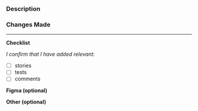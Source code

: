 ### Description

<!-- Briefly describe what is this PR does -->

### Changes Made

<!-- Describe changes made to the code in bullet points -->

---

**Checklist**

_I confirm that I have added relevant:_

- [ ] stories
- [ ] tests
- [ ] comments

**Figma (optional)**

<!-- Did you build this off a figma spec? If so link the figma doc here -->

**Other (optional)**

<!-- Any other instructions for reviewers and any additional people tagged -->
